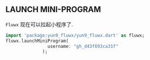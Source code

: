 ## LAUNCH MINI-PROGRAM
`Fluwx` 现在可以拉起小程序了.
```dart
import 'package:yun9_fluwx/yun9_fluwx.dart' as fluwx;
fluwx.launchMiniProgram(
                username: "gh_d43f693ca31f"
              );

```
